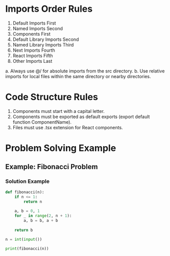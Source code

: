 # Imports Order Rules

1. Default Imports First
2. Named Imports Second
3. Components First
4. Default Library Imports Second
5. Named Library Imports Third
6. Next Imports Fourth
7. React Imports Fifth
8. Other Imports Last

a. Always use @/ for absolute imports from the src directory.
b. Use relative imports for local files within the same directory or nearby directories.

# Code Structure Rules

1. Components must start with a capital letter.
2. Components must be exported as default exports (export default function ComponentName).
3. Files must use .tsx extension for React components.

# Problem Solving Example

## Example: Fibonacci Problem

### Solution Example

```python
def fibonacci(n):
    if n <= 1:
        return n
    
    a, b = 0, 1
    for _ in range(2, n + 1):
        a, b = b, a + b
    
    return b

n = int(input())

print(fibonacci(n))
```